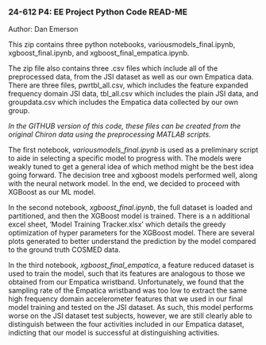 ### 24-612 P4: EE Project Python Code READ-ME
Author: Dan Emerson

This zip contains three python notebooks, variousmodels_final.ipynb, xgboost_final.ipynb, and xgboost_final_empatica.ipynb.

The zip file also contains three .csv files which include all of the preprocessed data, from the JSI dataset as well as our own Empatica data. There are three files, pwrtbl_all.csv, which includes the feature expanded frequency domain JSI data, tbl_all.csv which includes the plain JSI data, and groupdata.csv which includes the Empatica data collected by our own group.

*In the GITHUB version of this code, these files can be created from the original Chiron data using the preprocessing MATLAB scripts.*

The first notebook, *variousmodels_final.ipynb* is used as a preliminary script to aide in selecting a specific model to progress with. The models were weakly tuned to get a general idea of which method might be the best idea going forward. The decision tree and xgboost models performed well, along with the neural network model. In the end, we decided to proceed with XGBoost as our ML model.

In the second notebook, *xgboost_final.ipynb*, the full dataset is loaded and partitioned, and then the XGBoost model is trained. There is a n additional excel sheet, ‘Model Training Tracker.xlsx’ which details the greedy optimization of hyper parameters for the XGBoost model. There are several plots generated to better understand the prediction by the model compared to the ground truth COSMED data.

In the third notebook, *xgboost_final_empatica*, a feature reduced dataset is used to train the model, such that its features are analogous to those we obtained from our Empatica wristband. Unfortunately, we found that the sampling rate of the Empatica wristband was too low to extract the same high frequency domain accelerometer features that we used in our final model training and tested on the JSI dataset. As such, this model performs worse on the JSI dataset test subjects, however, we are still clearly able to distinguish between the four activities included in our Empatica dataset, indicting that our model is successful at distinguishing activities.

